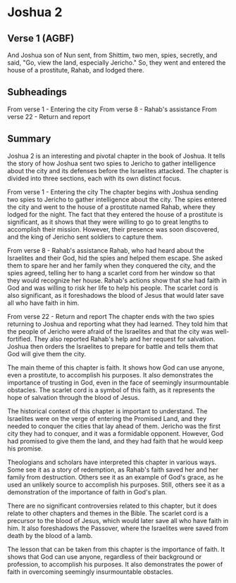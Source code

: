 # Joshua 2

## Verse 1 (AGBF)

And Joshua son of Nun sent, from Shittim, two men, spies, secretly, and said, "Go, view the land, especially Jericho." So, they went and entered the house of a prostitute, Rahab, and lodged there.

## Subheadings

From verse 1 - Entering the city
From verse 8 - Rahab's assistance
From verse 22 - Return and report

## Summary

Joshua 2 is an interesting and pivotal chapter in the book of Joshua. It tells the story of how Joshua sent two spies to Jericho to gather intelligence about the city and its defenses before the Israelites attacked. The chapter is divided into three sections, each with its own distinct focus.

From verse 1 - Entering the city
The chapter begins with Joshua sending two spies to Jericho to gather intelligence about the city. The spies entered the city and went to the house of a prostitute named Rahab, where they lodged for the night. The fact that they entered the house of a prostitute is significant, as it shows that they were willing to go to great lengths to accomplish their mission. However, their presence was soon discovered, and the king of Jericho sent soldiers to capture them.

From verse 8 - Rahab's assistance
Rahab, who had heard about the Israelites and their God, hid the spies and helped them escape. She asked them to spare her and her family when they conquered the city, and the spies agreed, telling her to hang a scarlet cord from her window so that they would recognize her house. Rahab's actions show that she had faith in God and was willing to risk her life to help his people. The scarlet cord is also significant, as it foreshadows the blood of Jesus that would later save all who have faith in him.

From verse 22 - Return and report
The chapter ends with the two spies returning to Joshua and reporting what they had learned. They told him that the people of Jericho were afraid of the Israelites and that the city was well-fortified. They also reported Rahab's help and her request for salvation. Joshua then orders the Israelites to prepare for battle and tells them that God will give them the city.

The main theme of this chapter is faith. It shows how God can use anyone, even a prostitute, to accomplish his purposes. It also demonstrates the importance of trusting in God, even in the face of seemingly insurmountable obstacles. The scarlet cord is a symbol of this faith, as it represents the hope of salvation through the blood of Jesus.

The historical context of this chapter is important to understand. The Israelites were on the verge of entering the Promised Land, and they needed to conquer the cities that lay ahead of them. Jericho was the first city they had to conquer, and it was a formidable opponent. However, God had promised to give them the land, and they had faith that he would keep his promise.

Theologians and scholars have interpreted this chapter in various ways. Some see it as a story of redemption, as Rahab's faith saved her and her family from destruction. Others see it as an example of God's grace, as he used an unlikely source to accomplish his purposes. Still, others see it as a demonstration of the importance of faith in God's plan.

There are no significant controversies related to this chapter, but it does relate to other chapters and themes in the Bible. The scarlet cord is a precursor to the blood of Jesus, which would later save all who have faith in him. It also foreshadows the Passover, where the Israelites were saved from death by the blood of a lamb.

The lesson that can be taken from this chapter is the importance of faith. It shows that God can use anyone, regardless of their background or profession, to accomplish his purposes. It also demonstrates the power of faith in overcoming seemingly insurmountable obstacles.